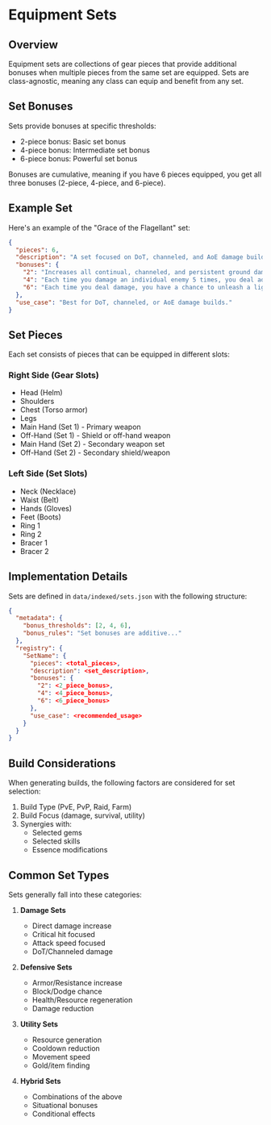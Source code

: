 # Equipment Sets

## Overview

Equipment sets are collections of gear pieces that provide additional bonuses when multiple pieces from the same set are equipped. Sets are class-agnostic, meaning any class can equip and benefit from any set.

## Set Bonuses

Sets provide bonuses at specific thresholds:

- 2-piece bonus: Basic set bonus
- 4-piece bonus: Intermediate set bonus
- 6-piece bonus: Powerful set bonus

Bonuses are cumulative, meaning if you have 6 pieces equipped, you get all three bonuses (2-piece, 4-piece, and 6-piece).

## Example Set

Here's an example of the "Grace of the Flagellant" set:

```json
{
  "pieces": 6,
  "description": "A set focused on DoT, channeled, and AoE damage builds.",
  "bonuses": {
    "2": "Increases all continual, channeled, and persistent ground damage by 15%.",
    "4": "Each time you damage an individual enemy 5 times, you deal additional damage to that enemy.",
    "6": "Each time you deal damage, you have a chance to unleash a lightning strike, dealing AoE damage and stunning enemies."
  },
  "use_case": "Best for DoT, channeled, or AoE damage builds."
}
```

## Set Pieces

Each set consists of pieces that can be equipped in different slots:

### Right Side (Gear Slots)
- Head (Helm)
- Shoulders
- Chest (Torso armor)
- Legs
- Main Hand (Set 1) - Primary weapon
- Off-Hand (Set 1) - Shield or off-hand weapon
- Main Hand (Set 2) - Secondary weapon set
- Off-Hand (Set 2) - Secondary shield/weapon

### Left Side (Set Slots)
- Neck (Necklace)
- Waist (Belt)
- Hands (Gloves)
- Feet (Boots)
- Ring 1
- Ring 2
- Bracer 1
- Bracer 2

## Implementation Details

Sets are defined in `data/indexed/sets.json` with the following structure:

```json
{
  "metadata": {
    "bonus_thresholds": [2, 4, 6],
    "bonus_rules": "Set bonuses are additive..."
  },
  "registry": {
    "SetName": {
      "pieces": <total_pieces>,
      "description": <set_description>,
      "bonuses": {
        "2": <2_piece_bonus>,
        "4": <4_piece_bonus>,
        "6": <6_piece_bonus>
      },
      "use_case": <recommended_usage>
    }
  }
}
```

## Build Considerations

When generating builds, the following factors are considered for set selection:

1. Build Type (PvE, PvP, Raid, Farm)
2. Build Focus (damage, survival, utility)
3. Synergies with:
   - Selected gems
   - Selected skills
   - Essence modifications

## Common Set Types

Sets generally fall into these categories:

1. **Damage Sets**
   - Direct damage increase
   - Critical hit focused
   - Attack speed focused
   - DoT/Channeled damage

2. **Defensive Sets**
   - Armor/Resistance increase
   - Block/Dodge chance
   - Health/Resource regeneration
   - Damage reduction

3. **Utility Sets**
   - Resource generation
   - Cooldown reduction
   - Movement speed
   - Gold/item finding

4. **Hybrid Sets**
   - Combinations of the above
   - Situational bonuses
   - Conditional effects
